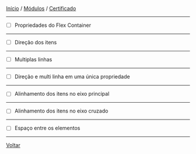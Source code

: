 [Início](https://github.com/Thalyalm/rocketseat-trilha-fundamentar) /
[Módulos](https://github.com/Thalyalm/rocketseat-trilha-fundamentar/tree/main/modulos/readme.md) /
[Certificado](https://github.com/Thalyalm/rocketseat-trilha-fundamentar/tree/main/certificado)

---

- [ ] Propriedades do Flex Container

---

- [ ] Direção dos itens

---

- [ ] Multiplas linhas

---

- [ ] Direção e multi linha em uma única propriedade

---

- [ ] Alinhamento dos itens no eixo principal

---

- [ ] Alinhamento dos itens no eixo cruzado

---

- [ ] Espaço entre os elementos

---

[Voltar](/modulos/alinhando-os-planetas/readme.md)
